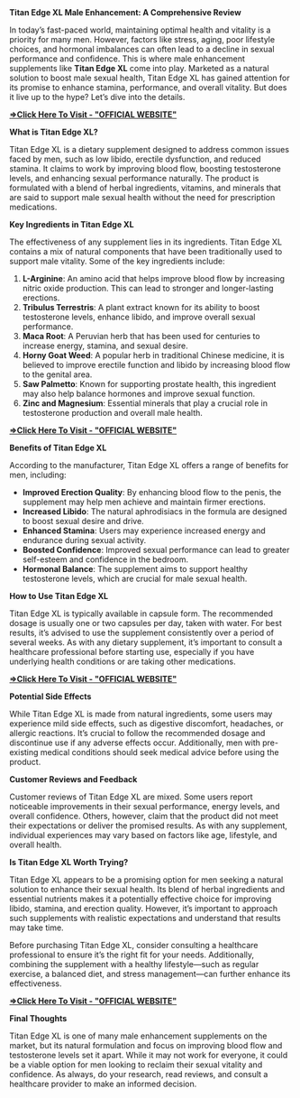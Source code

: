 <p>&nbsp;</p><p class="MsoNormal"><b>Titan Edge XL Male Enhancement: A Comprehensive Review</b><o:p></o:p></p>

<p class="MsoNormal">In today’s fast-paced world, maintaining optimal health and
vitality is a priority for many men. However, factors like stress, aging, poor
lifestyle choices, and hormonal imbalances can often lead to a decline in
sexual performance and confidence. This is where male enhancement supplements
like&nbsp;<b>Titan Edge XL</b>&nbsp;come into play. Marketed as a natural
solution to boost male sexual health, Titan Edge XL has gained attention for
its promise to enhance stamina, performance, and overall vitality. But does it
live up to the hype? Let’s dive into the details.<o:p></o:p></p>

<p class="MsoNormal"><a href="https://nutraxyz.com/raam"><b>=&gt;Click Here To
Visit - "OFFICIAL WEBSITE"</b></a><b><o:p></o:p></b></p>

<p class="MsoNormal"><b>What is Titan Edge XL?<o:p></o:p></b></p>

<p class="MsoNormal">Titan Edge XL is a dietary supplement designed to address
common issues faced by men, such as low libido, erectile dysfunction, and
reduced stamina. It claims to work by improving blood flow, boosting
testosterone levels, and enhancing sexual performance naturally. The product is
formulated with a blend of herbal ingredients, vitamins, and minerals that are
said to support male sexual health without the need for prescription
medications.<o:p></o:p></p>

<p class="MsoNormal"><b>Key Ingredients in Titan Edge XL<o:p></o:p></b></p>

<p class="MsoNormal">The effectiveness of any supplement lies in its ingredients.
Titan Edge XL contains a mix of natural components that have been traditionally
used to support male vitality. Some of the key ingredients include:<o:p></o:p></p>

<ol start="1" style="margin-top: 0cm;" type="1">
 <li class="MsoNormal" style="mso-list: l0 level1 lfo1; tab-stops: list 36.0pt;"><b>L-Arginine</b>:
     An amino acid that helps improve blood flow by increasing nitric oxide
     production. This can lead to stronger and longer-lasting erections.<o:p></o:p></li>
 <li class="MsoNormal" style="mso-list: l0 level1 lfo1; tab-stops: list 36.0pt;"><b>Tribulus
     Terrestris</b>: A plant extract known for its ability to boost
     testosterone levels, enhance libido, and improve overall sexual
     performance.<o:p></o:p></li>
 <li class="MsoNormal" style="mso-list: l0 level1 lfo1; tab-stops: list 36.0pt;"><b>Maca
     Root</b>: A Peruvian herb that has been used for centuries to increase
     energy, stamina, and sexual desire.<o:p></o:p></li>
 <li class="MsoNormal" style="mso-list: l0 level1 lfo1; tab-stops: list 36.0pt;"><b>Horny
     Goat Weed</b>: A popular herb in traditional Chinese medicine, it is
     believed to improve erectile function and libido by increasing blood flow
     to the genital area.<o:p></o:p></li>
 <li class="MsoNormal" style="mso-list: l0 level1 lfo1; tab-stops: list 36.0pt;"><b>Saw
     Palmetto</b>: Known for supporting prostate health, this ingredient may
     also help balance hormones and improve sexual function.<o:p></o:p></li>
 <li class="MsoNormal" style="mso-list: l0 level1 lfo1; tab-stops: list 36.0pt;"><b>Zinc
     and Magnesium</b>: Essential minerals that play a crucial role in
     testosterone production and overall male health.<o:p></o:p></li>
</ol>

<p class="MsoNormal"><a href="https://nutraxyz.com/raam"><b>=&gt;Click Here To
Visit - "OFFICIAL WEBSITE"</b></a><b><o:p></o:p></b></p>

<p class="MsoNormal"><b>Benefits of Titan Edge XL<o:p></o:p></b></p>

<p class="MsoNormal">According to the manufacturer, Titan Edge XL offers a range
of benefits for men, including:<o:p></o:p></p>

<ul style="margin-top: 0cm;" type="disc">
 <li class="MsoNormal" style="mso-list: l1 level1 lfo2; tab-stops: list 36.0pt;"><b>Improved
     Erection Quality</b>: By enhancing blood flow to the penis, the supplement
     may help men achieve and maintain firmer erections.<o:p></o:p></li>
 <li class="MsoNormal" style="mso-list: l1 level1 lfo2; tab-stops: list 36.0pt;"><b>Increased
     Libido</b>: The natural aphrodisiacs in the formula are designed to boost
     sexual desire and drive.<o:p></o:p></li>
 <li class="MsoNormal" style="mso-list: l1 level1 lfo2; tab-stops: list 36.0pt;"><b>Enhanced
     Stamina</b>: Users may experience increased energy and endurance during
     sexual activity.<o:p></o:p></li>
 <li class="MsoNormal" style="mso-list: l1 level1 lfo2; tab-stops: list 36.0pt;"><b>Boosted
     Confidence</b>: Improved sexual performance can lead to greater
     self-esteem and confidence in the bedroom.<o:p></o:p></li>
 <li class="MsoNormal" style="mso-list: l1 level1 lfo2; tab-stops: list 36.0pt;"><b>Hormonal
     Balance</b>: The supplement aims to support healthy testosterone levels,
     which are crucial for male sexual health.<o:p></o:p></li>
</ul>

<p class="MsoNormal"><b>How to Use Titan Edge XL<o:p></o:p></b></p>

<p class="MsoNormal">Titan Edge XL is typically available in capsule form. The
recommended dosage is usually one or two capsules per day, taken with water.
For best results, it’s advised to use the supplement consistently over a period
of several weeks. As with any dietary supplement, it’s important to consult a
healthcare professional before starting use, especially if you have underlying
health conditions or are taking other medications.<o:p></o:p></p>

<p class="MsoNormal"><a href="https://nutraxyz.com/raam"><b>=&gt;Click Here To
Visit - "OFFICIAL WEBSITE"</b></a><b><o:p></o:p></b></p>

<p class="MsoNormal"><b>Potential Side Effects<o:p></o:p></b></p>

<p class="MsoNormal">While Titan Edge XL is made from natural ingredients, some
users may experience mild side effects, such as digestive discomfort,
headaches, or allergic reactions. It’s crucial to follow the recommended dosage
and discontinue use if any adverse effects occur. Additionally, men with
pre-existing medical conditions should seek medical advice before using the
product.<o:p></o:p></p>

<p class="MsoNormal"><b>Customer Reviews and Feedback<o:p></o:p></b></p>

<p class="MsoNormal">Customer reviews of Titan Edge XL are mixed. Some users
report noticeable improvements in their sexual performance, energy levels, and
overall confidence. Others, however, claim that the product did not meet their
expectations or deliver the promised results. As with any supplement, individual
experiences may vary based on factors like age, lifestyle, and overall health.<o:p></o:p></p>

<p class="MsoNormal"><b>Is Titan Edge XL Worth Trying?<o:p></o:p></b></p>

<p class="MsoNormal">Titan Edge XL appears to be a promising option for men
seeking a natural solution to enhance their sexual health. Its blend of herbal
ingredients and essential nutrients makes it a potentially effective choice for
improving libido, stamina, and erection quality. However, it’s important to
approach such supplements with realistic expectations and understand that
results may take time.<o:p></o:p></p>

<p class="MsoNormal">Before purchasing Titan Edge XL, consider consulting a
healthcare professional to ensure it’s the right fit for your needs.
Additionally, combining the supplement with a healthy lifestyle—such as regular
exercise, a balanced diet, and stress management—can further enhance its
effectiveness.<o:p></o:p></p>

<p class="MsoNormal"><a href="https://nutraxyz.com/raam"><b>=&gt;Click Here To
Visit - "OFFICIAL WEBSITE"</b></a><b><o:p></o:p></b></p>

<p class="MsoNormal"><b>Final Thoughts<o:p></o:p></b></p>

<p class="MsoNormal">Titan Edge XL is one of many male enhancement supplements on
the market, but its natural formulation and focus on improving blood flow and
testosterone levels set it apart. While it may not work for everyone, it could
be a viable option for men looking to reclaim their sexual vitality and
confidence. As always, do your research, read reviews, and consult a healthcare
provider to make an informed decision.<o:p></o:p></p>

<p class="MsoNormal"><o:p>&nbsp;</o:p></p>
